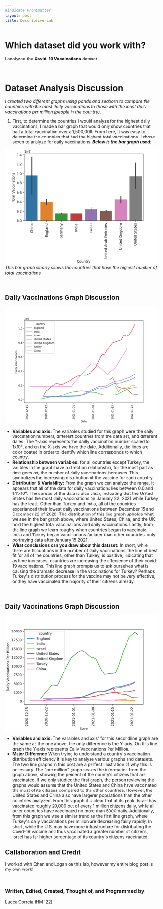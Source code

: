 ```yaml
--- 
#indicate Frontmatter
layout: post
title: Descriptive Lab
---
```


# Which dataset did you work with?

I analyzed the **Covid-19 Vaccinations** dataset 

<br>

# Dataset Analysis Discussion
*I created two different graphs using panda and seaborn to compare the countries with the most daily vaccinations to those with the most daily vaccinations per million (people in the country).*
1. First, to determine the countries I would analyze for the highest daily vaccinations, I made a bar graph that would only show countries that had a total vaccination over a 1,500,000. From here, it was easy to determine the countries that had the highest total vaccinations. I chose seven  to analyze for daily vaccinations. ***Below is the bar graph used:***


![.](Total_Vacc_Bar.png)
*This bar graph clearly shows the countries that have the highest number of total vaccinations*

<br>

## Daily Vaccinations Graph Discussion
![.](Daily_Vac_line.png)
- **Variables and axis:** The variables studied for this graph were the daily vaccination numbers, different countries from the data set, and different dates. The Y-axis represents the dailly vaccination number scaled to 1x10⁶, and on the X-axis we have the date. Additionally, the lines are color coated in order to identify which line corresponds to which country.
- **Relationship between variables:** for all ocuntries except Turkey, the varibles in the graph have a direction relationship, for the most part as time goes on, the number of daily vaccinations increases. This symbolizes the increasing distribution of the vaccine for each country. 
- **Distribution & Variability:** From the graph we can analyze the range. It appears that all of the data for daily vaccinations lies between 0.0 and 1.11x10⁶. The spread of the data is also clear, indicating that the United States has the most daily vaccinations on January 22, 2021 while Turkey has the least. Other than Turkey and India, all of the countries experianced their lowest daily vaccinations between December 15 and December 22 of 2020. The distribution of this line graph upholds what we see in the bar graph above, where United States, China, and the UK hold the highest total vaccinations and daily vaccinations. Lastly, from the line graph we learn roughly when countries began to vaccinate. India and Turkey began vaccinations far later than other countries, only portraying data after January 15 2021.
- **What conclusions can you draw about this dataset:** In short, while there are flucuations in the number of daily vaccinations, the line of best fit for all of the countries, other than Turkey, is positive, indicating that as time increases, countries are increasing the effeciency of their covid-19 vaccinations. This line graph prompts us to ask ourselves what is causing the dramatic decrease in the vaccinations for Turkey? Perhaps Turkey's distribution process for the vaccine may not be very effective, or they have vaccinated the majority of their citizens already.

<br>

## Daily Vaccinations Graph Discussion
![.](Daily_Vac_Permil.png)
- **Variables and axis:** The varaibles and axis' for this secondline graph are the same as the one above, the only difference is the Y-axis. On this line graph the Y-axis represents Daily Vaccinations Per Million. 
- **Major Difference** When trying to understand a country's vaccination distribution efficiency it is key to analyze various graphs and datasets. The two line graphs in this post are a perfect illustration of why this is necessary. The "per million" graph scales the information from the graph above, showing the percent of the county's citizens that are vaccinated. If we only studied the first graph, the person reviewing the graphs would assume that the United States and China have vaccinated the most of its citizens compared to the other countries. However, the United States and China also have largerer populations than the other countries analyzed. From this graph it is clear that at its peak, Israel has vaccinated roughly 20,000 out of every 1 million citizens daily, while all other countries have vaccinated no more than 5000 daily. Additionally, from this graph we wee a similar trend as the first line graph, where Turkey's daily vaccinations per million are decreasing fairly rapidly. In short, while the U.S. may have more infrastructure for distributing the Covid-19 vaccine and thus vaccinated a greater number of citizens, Israel has far higher percentage of its country's citizens vaccinated.   

## Callaboration and Credit
I worked with Ethan and Logan on this lab, however my entire blog post is my own work!

<br>

### Written, Edited, Created, Thought of, and Programmed by: 
Lucca Correia (HM '22)  
